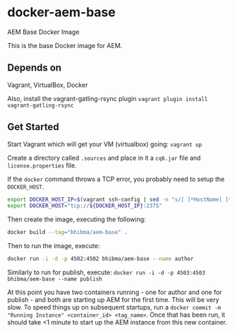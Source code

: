 # docker-aem-base
AEM Base Docker Image

This is the base Docker image for AEM.

## Depends on
Vagrant, VirtualBox, Docker

Also, install the vagrant-gatling-rsync plugin
`vagrant plugin install vagrant-gatling-rsync`

## Get Started
Start Vagrant which will get your VM (virtualbox) going:
`vagrant up`

Create a directory called `.sources` and place in it a `cq6.jar` file and `license.properties` file.  

If the `docker` command throws a TCP error, you probably need to setup the `DOCKER_HOST`.
```bash
export DOCKER_HOST_IP=$(vagrant ssh-config | sed -n "s/[ ]*HostName[ ]*//gp")
export DOCKER_HOST="tcp://${DOCKER_HOST_IP}:2375"
```

Then create the image, executing the following:
```bash
docker build --tag="bhibma/aem-base" .
```

Then to run the image, execute:
```bash
docker run -i -d -p 4502:4502 bhibma/aem-base --name author
```

Similarly to run for publish, execute:
`docker run -i -d -p 4503:4503 bhibma/aem-base --name publish`

At this point you have two containers running - one for author and one for publish - and both are starting up AEM for the first time.
This will be very slow.  To speed things up on subsequent startups, run a `docker commit -m "Running Instance" <container_id> <tag_name>`.
Once that has been run, it should take <1 minute to start up the AEM instance from this new container.
